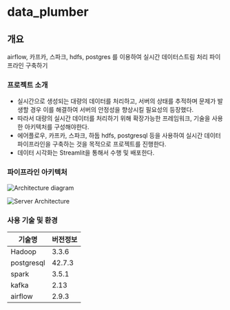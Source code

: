 # data_plumber

## 개요

airflow, 카프카, 스파크, hdfs, postgres 를 이용하여 실시간 데이터스트림 처리 파이프라인 구축하기

### 프로젝트 소개

- 실시간으로 생성되는 대량의 데이터를 처리하고, 서버의 상태를 추적하며 문제가 발생할 경우 이를 해결하여 서버의 안정성을 향상시킬 필요성의 등장했다.
- 따라서 대량의 실시간 데이터를 처리하기 위해 확장가능한 프레임워크, 기술을 사용한 아키텍처를 구성해야한다.
- 에어플로우, 카프카, 스파크, 하둡 hdfs, postgresql 등을 사용하여 실시간 데이터 파이프라인을 구축하는 것을 목적으로 프로젝트를 진행한다. 
- 데이터 시각화는 Streamlit을 통해서 수행 및 배포한다.

### 파이프라인 아키텍처

![Architecture diagram](https://github.com/user-attachments/assets/b2588285-1a27-4ed2-8bbd-e9bc3e1891c6)

![Server Architecture](https://github.com/user-attachments/assets/ca6e7eba-d86b-41f5-973c-7faa745165fc)


### 사용 기술 및 환경

|기술명|버전정보|
|--------|-------|
|Hadoop|3.3.6|
|postgresql|42.7.3| 
|spark|3.5.1|
|kafka|2.13|
|airflow|2.9.3|
